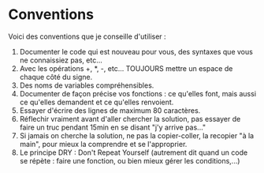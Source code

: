 # Conventions

Voici des conventions que je conseille d'utiliser :

1. Documenter le code qui est nouveau pour vous, des syntaxes que vous ne connaissiez pas, etc...
2. Avec les opérations +, *, -, etc... TOUJOURS mettre un espace de chaque côté du signe.
3. Des noms de variables compréhensibles.
4. Documenter de façon précise vos fonctions : ce qu'elles font, mais aussi ce qu'elles demandent et ce qu'elles renvoient.
5. Essayer d'écrire des lignes de maximum 80 caractères.
6. Réflechir vraiment avant d'aller chercher la solution, pas essayer de faire un truc pendant 15min en se disant "j'y arrive pas..."
7. Si jamais on cherche la solution, ne pas la copier-coller, la recopier "à la main", pour mieux la comprendre et se l'approprier.
8. Le principe DRY : Don't Repeat Yourself (autrement dit quand un code se répète : faire une fonction, ou bien mieux gérer les conditions,...)
